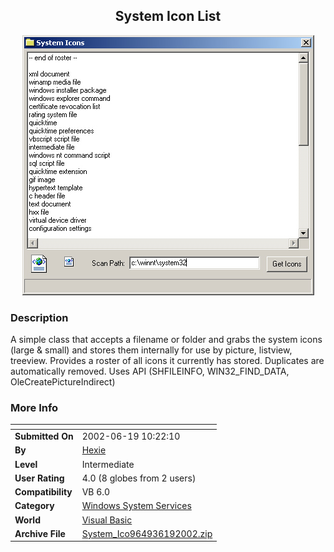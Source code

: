 ﻿<div align="center">

## System Icon List

<img src="PIC20026191059486414.jpg">
</div>

### Description

A simple class that accepts a filename or folder and grabs the system icons (large & small) and stores them internally for use by picture, listview, treeview. Provides a roster of all icons it currently has stored. Duplicates are automatically removed. Uses API (SHFILEINFO, WIN32_FIND_DATA, OleCreatePictureIndirect)
 
### More Info
 


<span>             |<span>
---                |---
**Submitted On**   |2002-06-19 10:22:10
**By**             |[Hexie](https://github.com/Planet-Source-Code/PSCIndex/blob/master/ByAuthor/hexie.md)
**Level**          |Intermediate
**User Rating**    |4.0 (8 globes from 2 users)
**Compatibility**  |VB 6\.0
**Category**       |[Windows System Services](https://github.com/Planet-Source-Code/PSCIndex/blob/master/ByCategory/windows-system-services__1-35.md)
**World**          |[Visual Basic](https://github.com/Planet-Source-Code/PSCIndex/blob/master/ByWorld/visual-basic.md)
**Archive File**   |[System\_Ico964936192002\.zip](https://github.com/Planet-Source-Code/hexie-system-icon-list__1-36021/archive/master.zip)








